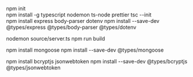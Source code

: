 npm init  
npm install -g typescript nodemon ts-node prettier tsc --init  
npm install express body-parser dotenv npm install --save-dev @types/express @types/body-parser @types/dotenv

nodemon source/server.ts npm run build

npm install mongoose npm install --save-dev @types/mongoose

npm install bcryptjs jsonwebtoken npm install --save-dev @types/bcryptjs @types/jsonwebtoken
